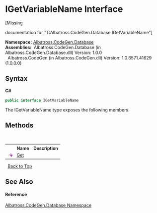 # IGetVariableName Interface
 

\[Missing <summary> documentation for "T:Albatross.CodeGen.Database.IGetVariableName"\]

**Namespace:**&nbsp;<a href="E11F5D98.md">Albatross.CodeGen.Database</a><br />**Assemblies:**&nbsp;&nbsp;Albatross.CodeGen.Database (in Albatross.CodeGen.Database.dll) Version: 1.0.0<br />&nbsp;&nbsp;Albatross.CodeGen (in Albatross.CodeGen.dll) Version: 1.0.6571.41629 (1.0.0.0)<br />

## Syntax

**C#**<br />
``` C#
public interface IGetVariableName
```

The IGetVariableName type exposes the following members.


## Methods
&nbsp;<table><tr><th></th><th>Name</th><th>Description</th></tr><tr><td>![Public method](media/pubmethod.gif "Public method")</td><td><a href="415B6A4D.md">Get</a></td><td /></tr></table>&nbsp;
<a href="#igetvariablename-interface">Back to Top</a>

## See Also


#### Reference
<a href="E11F5D98.md">Albatross.CodeGen.Database Namespace</a><br />